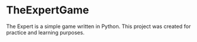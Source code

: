 # TheExpertGame
The Expert is a simple game written in Python. This project was created for practice and learning purposes.
